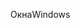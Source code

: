 <span data-ttu-id="42fdc-101">Окна</span><span class="sxs-lookup"><span data-stu-id="42fdc-101">Windows</span></span>
